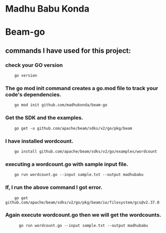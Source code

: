 # Madhu Babu Konda
# Beam-go

## commands I have used for this project:
### check your GO version
        go version
### The go mod init command creates a go.mod file to track your code's dependencies.
        go mod init github.com/madhukonda/beam-go
### Get the SDK and the examples.
        go get -u github.com/apache/beam/sdks/v2/go/pkg/beam
### I have installed wordcount.
        go install github.com/apache/beam/sdks/v2/go/examples/wordcount
### executing a wordcount.go with sample input file.
        go run wordcount.go --input sample.txt --output madhubabu
### If, I run the above command I got error.
        go get github.com/apache/beam/sdks/v2/go/pkg/beam/io/filesystem/gcs@v2.37.0
### Again execute wordcount.go then we will get the wordcounts.
          go run wordcount.go --input sample.txt --output madhubabu
